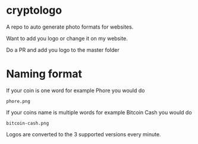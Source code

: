 # cryptologo
A repo to auto generate photo formats for websites.

Want to add you logo or change it on my website.

Do a PR and add you logo to the master folder

# Naming format

If your coin is one word for example Phore you would do 
```
phore.png
```
If your coins name is multiple words for example Bitcoin Cash you would do 

```
bitcoin-cash.png
```


Logos are converted to the 3 supported versions every minute.
